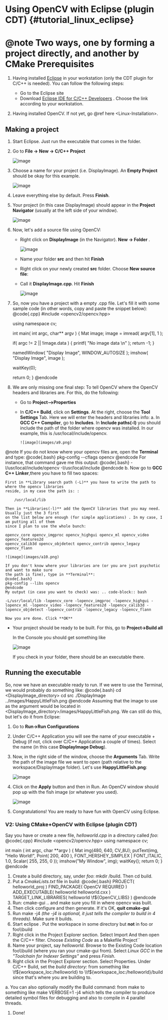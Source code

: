 Using OpenCV with Eclipse (plugin CDT) {#tutorial_linux_eclipse}
======================================

@note Two ways, one by forming a project directly, and another by CMake Prerequisites
===============

1.  Having installed [Eclipse](http://www.eclipse.org/) in your workstation (only the CDT plugin for
    C/C++ is needed). You can follow the following steps:
    -   Go to the Eclipse site
    -   Download [Eclipse IDE for C/C++
        Developers](http://www.eclipse.org/downloads/packages/eclipse-ide-cc-developers/heliossr2) .
        Choose the link according to your workstation.

2.  Having installed OpenCV. If not yet, go @ref here \<Linux-Installation\>.

Making a project
----------------

1.  Start Eclipse. Just run the executable that comes in the folder.
2.  Go to **File -\> New -\> C/C++ Project**

    ![image](images/a0.png)

3.  Choose a name for your project (i.e. DisplayImage). An **Empty Project** should be okay for this
    example.

    ![image](images/a1.png)

4.  Leave everything else by default. Press **Finish**.
5.  Your project (in this case DisplayImage) should appear in the **Project Navigator** (usually at
    the left side of your window).

    ![image](images/a3.png)

6.  Now, let's add a source file using OpenCV:
    -   Right click on **DisplayImage** (in the Navigator). **New -\> Folder** .

        ![image](images/a4.png)

    -   Name your folder **src** and then hit **Finish**
    -   Right click on your newly created **src** folder. Choose **New source file**:
    -   Call it **DisplayImage.cpp**. Hit **Finish**

        ![image](images/a7.png)

7.  So, now you have a project with a empty .cpp file. Let's fill it with some sample code (in other
    words, copy and paste the snippet below):
    @code{.cpp}
    #include <opencv2/opencv.hpp>

    using namespace cv;

    int main( int argc, char** argv )
    {
      Mat image;
      image = imread( argv[1], 1 );

      if( argc != 2 || !image.data )
        {
          printf( "No image data \n" );
          return -1;
        }

      namedWindow( "Display Image", WINDOW_AUTOSIZE );
      imshow( "Display Image", image );

      waitKey(0);

      return 0;
    }
    @endcode
8.  We are only missing one final step: To tell OpenCV where the OpenCV headers and libraries are.
    For this, do the following:

    -   Go to **Project--\>Properties**
    -   In **C/C++ Build**, click on **Settings**. At the right, choose the **Tool Settings** Tab.
        Here we will enter the headers and libraries info:
        a.  In **GCC C++ Compiler**, go to **Includes**. In **Include paths(-l)** you should
            include the path of the folder where opencv was installed. In our example, this is
            /usr/local/include/opencv.
    
            ![image](images/a9.png)
    
@note If you do not know where your opencv files are, open the **Terminal** and type:
   @code{.bash}
    pkg-config --cflags opencv
    @endcode
    For instance, that command gave me this output:
    @code{.bash}
    -I/usr/local/include/opencv -I/usr/local/include
    @endcode
b.  Now go to **GCC C++ Linker**,there you have to fill two spaces:

    First in **Library search path (-L)** you have to write the path to where the opencv libraries
    reside, in my case the path is: :

        /usr/local/lib

    Then in **Libraries(-l)** add the OpenCV libraries that you may need. Usually just the 3 first
    on the list below are enough (for simple applications) . In my case, I am putting all of them
    since I plan to use the whole bunch:

    opencv_core opencv_imgproc opencv_highgui opencv_ml opencv_video opencv_features2d
    opencv_calib3d opencv_objdetect opencv_contrib opencv_legacy opencv_flann

    ![image](images/a10.png)

    If you don't know where your libraries are (or you are just psychotic and want to make sure
    the path is fine), type in **Terminal**:
    @code{.bash}
    pkg-config --libs opencv
    @endcode
    My output (in case you want to check) was: .. code-block:: bash

    -L/usr/local/lib -lopencv_core -lopencv_imgproc -lopencv_highgui -lopencv_ml -lopencv_video -lopencv_features2d -lopencv_calib3d -lopencv_objdetect -lopencv_contrib -lopencv_legacy -lopencv_flann

    Now you are done. Click **OK**

-   Your project should be ready to be built. For this, go to **Project-\>Build all**

    In the Console you should get something like

    ![image](images/a12.png)

    If you check in your folder, there should be an executable there.

Running the executable
----------------------

So, now we have an executable ready to run. If we were to use the Terminal, we would probably do
something like:
@code{.bash}
cd <DisplayImage_directory>
cd src
./DisplayImage ../images/HappyLittleFish.png
@endcode
Assuming that the image to use as the argument would be located in
\<DisplayImage_directory\>/images/HappyLittleFish.png. We can still do this, but let's do it from
Eclipse:

1.  Go to **Run-\>Run Configurations**
2.  Under C/C++ Application you will see the name of your executable + Debug (if not, click over
    C/C++ Application a couple of times). Select the name (in this case **DisplayImage Debug**).
3.  Now, in the right side of the window, choose the **Arguments** Tab. Write the path of the image
    file we want to open (path relative to the workspace/DisplayImage folder). Let's use
    **HappyLittleFish.png**:

    ![image](images/a14.png)

4.  Click on the **Apply** button and then in Run. An OpenCV window should pop up with the fish
    image (or whatever you used).

    ![image](images/a15.jpg)

5.  Congratulations! You are ready to have fun with OpenCV using Eclipse.

### V2: Using CMake+OpenCV with Eclipse (plugin CDT)

Say you have or create a new file, *helloworld.cpp* in a directory called *foo*:
@code{.cpp}
#include <opencv2/opencv.hpp>
using namespace cv;

int main ( int argc, char **argv )
{
  Mat img(480, 640, CV_8U);
  putText(img, "Hello World!", Point( 200, 400 ), FONT_HERSHEY_SIMPLEX | FONT_ITALIC, 1.0, Scalar( 255, 255, 0 ));
  imshow("My Window", img);
  waitKey();
  return 0;
}
@endcode
1.  Create a build directory, say, under *foo*: mkdir /build. Then cd build.
2.  Put a *CmakeLists.txt* file in build:
@code{.bash}
PROJECT( helloworld_proj )
FIND_PACKAGE( OpenCV REQUIRED )
ADD_EXECUTABLE( helloworld helloworld.cxx )
TARGET_LINK_LIBRARIES( helloworld \f${OpenCV_LIBS} )
@endcode
1.  Run: cmake-gui .. and make sure you fill in where opencv was built.
2.  Then click configure and then generate. If it's OK, **quit cmake-gui**
3.  Run make -j4 *(the -j4 is optional, it just tells the compiler to build in 4 threads)*. Make
    sure it builds.
4.  Start eclipse . Put the workspace in some directory but **not** in foo or foo\\\\build
5.  Right click in the Project Explorer section. Select Import And then open the C/C++ filter.
    Choose *Existing Code* as a Makefile Project\`\`
6.  Name your project, say *helloworld*. Browse to the Existing Code location foo\\\\build (where
    you ran your cmake-gui from). Select *Linux GCC* in the *"Toolchain for Indexer Settings"* and
    press *Finish*.
7.  Right click in the Project Explorer section. Select Properties. Under C/C++ Build, set the
    *build directory:* from something like \\f${workspace_loc:/helloworld} to
    \\f${workspace_loc:/helloworld}/build since that's where you are building to.

a.  You can also optionally modify the Build command: from make to something like
    make VERBOSE=1 -j4 which tells the compiler to produce detailed symbol files for debugging and
    also to compile in 4 parallel threads.

1.  Done!

